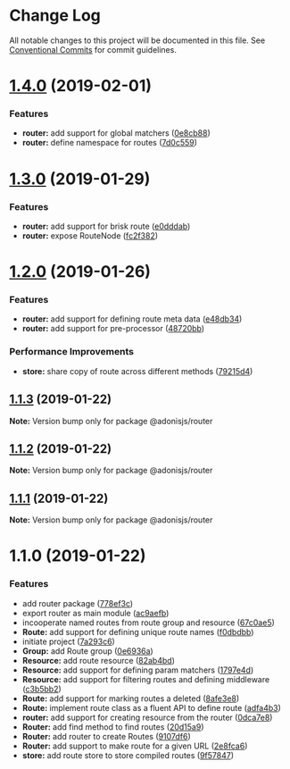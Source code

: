 # Change Log

All notable changes to this project will be documented in this file.
See [Conventional Commits](https://conventionalcommits.org) for commit guidelines.

# [1.4.0](https://github.com/adonisjs/adonis-framework/tree/master/packages/router/compare/@adonisjs/router@1.3.0...@adonisjs/router@1.4.0) (2019-02-01)


### Features

* **router:** add support for global matchers ([0e8cb88](https://github.com/adonisjs/adonis-framework/tree/master/packages/router/commit/0e8cb88))
* **router:** define namespace for routes ([7d0c559](https://github.com/adonisjs/adonis-framework/tree/master/packages/router/commit/7d0c559))





# [1.3.0](https://github.com/adonisjs/adonis-framework/tree/master/packages/router/compare/@adonisjs/router@1.2.0...@adonisjs/router@1.3.0) (2019-01-29)


### Features

* **router:** add support for brisk route ([e0dddab](https://github.com/adonisjs/adonis-framework/tree/master/packages/router/commit/e0dddab))
* **router:** expose RouteNode ([fc2f382](https://github.com/adonisjs/adonis-framework/tree/master/packages/router/commit/fc2f382))





# [1.2.0](https://github.com/adonisjs/adonis-framework/tree/master/packages/router/compare/@adonisjs/router@1.1.3...@adonisjs/router@1.2.0) (2019-01-26)


### Features

* **router:** add support for defining route meta data ([e48db34](https://github.com/adonisjs/adonis-framework/tree/master/packages/router/commit/e48db34))
* **router:** add support for pre-processor ([48720bb](https://github.com/adonisjs/adonis-framework/tree/master/packages/router/commit/48720bb))


### Performance Improvements

* **store:** share copy of route across different methods ([79215d4](https://github.com/adonisjs/adonis-framework/tree/master/packages/router/commit/79215d4))





## [1.1.3](https://github.com/adonisjs/adonis-framework/tree/master/packages/router/compare/@adonisjs/router@1.1.2...@adonisjs/router@1.1.3) (2019-01-22)

**Note:** Version bump only for package @adonisjs/router





## [1.1.2](https://github.com/adonisjs/adonis-framework/tree/master/packages/router/compare/@adonisjs/router@1.1.1...@adonisjs/router@1.1.2) (2019-01-22)

**Note:** Version bump only for package @adonisjs/router





## [1.1.1](https://github.com/adonisjs/adonis-framework/tree/master/packages/router/compare/@adonisjs/router@1.1.0...@adonisjs/router@1.1.1) (2019-01-22)

**Note:** Version bump only for package @adonisjs/router





# 1.1.0 (2019-01-22)


### Features

* add router package ([778ef3c](https://github.com/adonisjs/adonis-framework/tree/master/packages/router/commit/778ef3c))
* export router as main module ([ac9aefb](https://github.com/adonisjs/adonis-framework/tree/master/packages/router/commit/ac9aefb))
* incooperate named routes from route group and resource ([67c0ae5](https://github.com/adonisjs/adonis-framework/tree/master/packages/router/commit/67c0ae5))
* **Route:** add support for defining unique route names ([f0dbdbb](https://github.com/adonisjs/adonis-framework/tree/master/packages/router/commit/f0dbdbb))
* initiate project ([7a293c6](https://github.com/adonisjs/adonis-framework/tree/master/packages/router/commit/7a293c6))
* **Group:** add Route group ([0e6936a](https://github.com/adonisjs/adonis-framework/tree/master/packages/router/commit/0e6936a))
* **Resource:** add route resource ([82ab4bd](https://github.com/adonisjs/adonis-framework/tree/master/packages/router/commit/82ab4bd))
* **Resource:** add support for defining param matchers ([1797e4d](https://github.com/adonisjs/adonis-framework/tree/master/packages/router/commit/1797e4d))
* **Resource:** add support for filtering routes and defining middleware ([c3b5bb2](https://github.com/adonisjs/adonis-framework/tree/master/packages/router/commit/c3b5bb2))
* **Route:** add support for marking routes a deleted ([8afe3e8](https://github.com/adonisjs/adonis-framework/tree/master/packages/router/commit/8afe3e8))
* **Route:** implement route class as a fluent API to define route ([adfa4b3](https://github.com/adonisjs/adonis-framework/tree/master/packages/router/commit/adfa4b3))
* **router:** add support for creating resource from the router ([0dca7e8](https://github.com/adonisjs/adonis-framework/tree/master/packages/router/commit/0dca7e8))
* **Router:** add find method to find routes ([20d15a9](https://github.com/adonisjs/adonis-framework/tree/master/packages/router/commit/20d15a9))
* **Router:** add router to create Routes ([9107df6](https://github.com/adonisjs/adonis-framework/tree/master/packages/router/commit/9107df6))
* **Router:** add support to make route for a given URL ([2e8fca6](https://github.com/adonisjs/adonis-framework/tree/master/packages/router/commit/2e8fca6))
* **store:** add route store to store compiled routes ([9f57847](https://github.com/adonisjs/adonis-framework/tree/master/packages/router/commit/9f57847))
